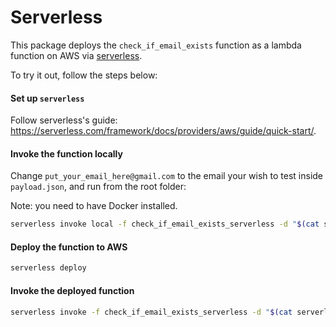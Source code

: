 # Serverless

This package deploys the `check_if_email_exists` function as a lambda function on AWS via [serverless](https://serverless.com/).

To try it out, follow the steps below:

#### Set up `serverless`

Follow serverless's guide: https://serverless.com/framework/docs/providers/aws/guide/quick-start/.

#### Invoke the function locally

Change `put_your_email_here@gmail.com` to the email your wish to test inside `payload.json`, and run from the root folder:

Note: you need to have Docker installed.

```bash
serverless invoke local -f check_if_email_exists_serverless -d "$(cat serverless/payload.json)"
```

#### Deploy the function to AWS

```bash
serverless deploy
```

#### Invoke the deployed function

```bash
serverless invoke -f check_if_email_exists_serverless -d "$(cat serverless/payload.json)"
```
